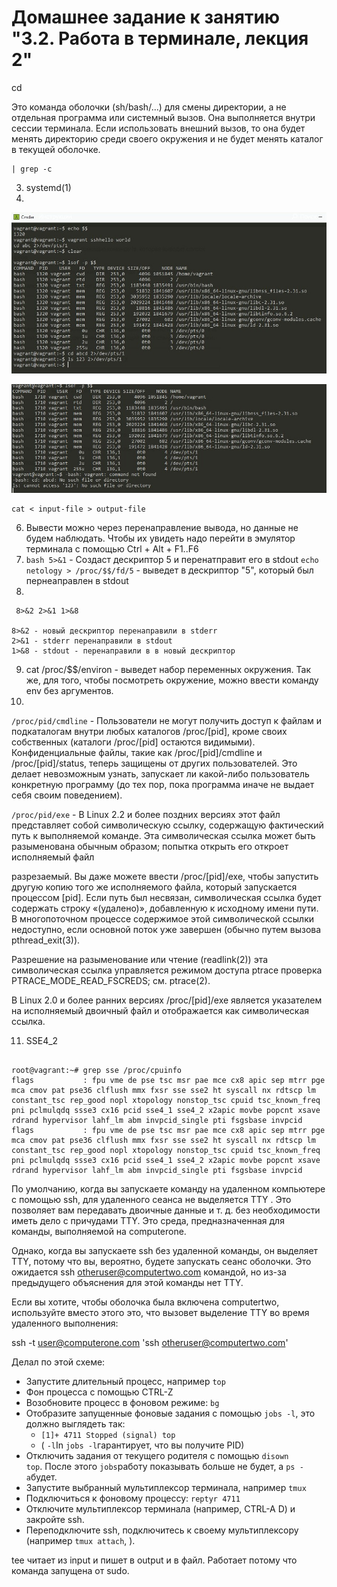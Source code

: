 # Домашнее задание к занятию "3.2. Работа в терминале, лекция 2"

cd

Это команда оболочки (sh/bash/...) для смены директории, а не отдельная программа или системный вызов. Она выполняется внутри сессии терминала. Если использовать внешний вызов, то она будет менять директорию среди своего окружения и не будет менять каталог в текущей оболочке.

```
| grep -c
```

3. systemd(1)
4.

![3.jpg](./assets/3.jpg)

![4.jpg](./assets/4.jpg)

```
cat < input-file > output-file
```

6. Вывести можно через перенаправление вывода, но данные не будем наблюдать. Чтобы их увидеть надо перейти в эмулятор терминала с помощью Ctrl + Alt + F1..F6
7. `bash 5>&1` - Создаст дескриптор 5 и перенатправит его в stdout
   `echo netology > /proc/$$/fd/5` - выведет в дескриптор "5", который был пернеаправлен в stdout
8.

```
 8>&2 2>&1 1>&8

8>&2 - новый дескриптор перенаправили в stderr
2>&1 - stderr перенаправили в stdout 
1>&8 - stdout - перенаправили в в новый дескриптор
```

9. cat /proc/$$/environ - выведет набор переменных окружения. Так же, для того, чтобы посмотреть окружение, можно ввести команду env без аргументов.
10.

`/proc/pid/cmdline` - Пользователи не могут получить доступ к файлам и подкаталогам внутри любых каталогов /proc/[pid], кроме своих собственных (каталоги /proc/[pid] остаются видимыми). Конфиденциальные файлы, такие как /proc/[pid]/cmdline и /proc/[pid]/status, теперь защищены от других пользователей. Это делает невозможным узнать, запускает ли какой-либо пользователь конкретную программу (до тех пор, пока программа иначе не выдает себя своим поведением).

`/proc/pid/exe` - В Linux 2.2 и более поздних версиях этот файл представляет собой символическую ссылку, содержащую фактический путь к выполняемой команде. Эта символическая ссылка может быть разыменована обычным образом; попытка открыть его откроет исполняемый файл

разрезаемый. Вы даже можете ввести /proc/[pid]/exe, чтобы запустить другую копию того же исполняемого файла, который запускается процессом [pid]. Если путь был несвязан, символическая ссылка будет содержать строку «(удалено)», добавленную к исходному имени пути. В многопоточном процессе содержимое этой символической ссылки недоступно, если основной поток уже завершен (обычно путем вызова
pthread_exit(3)).

Разрешение на разыменование или чтение (readlink(2)) эта символическая ссылка управляется режимом доступа ptrace
проверка PTRACE_MODE_READ_FSCREDS; см. ptrace(2).

В Linux 2.0 и более ранних версиях /proc/[pid]/exe является указателем на исполняемый двоичный файл и отображается как символическая ссылка.

11. SSE4_2

```

root@vagrant:~# grep sse /proc/cpuinfo
flags           : fpu vme de pse tsc msr pae mce cx8 apic sep mtrr pge mca cmov pat pse36 clflush mmx fxsr sse sse2 ht syscall nx rdtscp lm constant_tsc rep_good nopl xtopology nonstop_tsc cpuid tsc_known_freq pni pclmulqdq ssse3 cx16 pcid sse4_1 sse4_2 x2apic movbe popcnt xsave rdrand hypervisor lahf_lm abm invpcid_single pti fsgsbase invpcid
flags           : fpu vme de pse tsc msr pae mce cx8 apic sep mtrr pge mca cmov pat pse36 clflush mmx fxsr sse sse2 ht syscall nx rdtscp lm constant_tsc rep_good nopl xtopology nonstop_tsc cpuid tsc_known_freq pni pclmulqdq ssse3 cx16 pcid sse4_1 sse4_2 x2apic movbe popcnt xsave rdrand hypervisor lahf_lm abm invpcid_single pti fsgsbase invpcid
```

По умолчанию, когда вы запускаете команду на удаленном компьютере с помощью ssh, для удаленного сеанса не выделяется TTY . Это позволяет вам передавать двоичные данные и т. д. без необходимости иметь дело с причудами TTY. Это среда, предназначенная для команды, выполняемой на computerone.

Однако, когда вы запускаете ssh без удаленной команды, он выделяет TTY, потому что вы, вероятно, будете запускать сеанс оболочки. Это ожидается ssh otheruser@computertwo.com командой, но из-за предыдущего объяснения для этой команды нет TTY.

Если вы хотите, чтобы оболочка была включена computertwo, используйте вместо этого это, что вызовет выделение TTY во время удаленного выполнения:

ssh -t user@computerone.com 'ssh otheruser@computertwo.com'

Делал по этой схеме:

* Запустите длительный процесс, например `top`
* Фон процесса с помощью CTRL-Z
* Возобновите процесс в фоновом режиме: `bg`
* Отобразите запущенные фоновые задания с помощью `jobs -l`, это должно выглядеть так:
  * `[1]+ 4711 Stopped (signal) top`
  * ( `-l`In `jobs -l`гарантирует, что вы получите PID)
* Отключить задания от текущего родителя с помощью `disown top`. После этого `jobs`работу показывать больше не будет, а `ps -a`будет.
* Запустите выбранный мультиплексор терминала, например `tmux`
* Подключиться к фоновому процессу: `reptyr 4711`
* Отключите мультиплексор терминала (например, CTRL-A D) и закройте ssh.
* Переподключите ssh, подключитесь к своему мультиплексору (например `tmux attach`, ).

tee читает из input и пишет в output и в файл. Работает потому что команда запущена от sudo.
